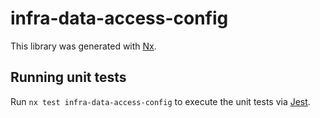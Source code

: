 # infra-data-access-config

This library was generated with [Nx](https://nx.dev).

## Running unit tests

Run `nx test infra-data-access-config` to execute the unit tests via [Jest](https://jestjs.io).
